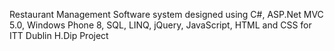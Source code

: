 Restaurant Management Software system designed using C#, ASP.Net MVC 5.0, Windows Phone 8, SQL, LINQ, jQuery, JavaScript, HTML and CSS for ITT Dublin H.Dip Project